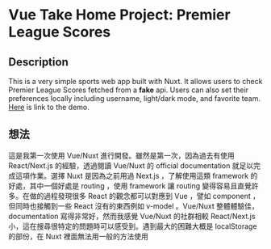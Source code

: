 # Vue Take Home Project: Premier League Scores

## Description

This is a very simple sports web app built with Nuxt. It allows users to check Premier League Scores fetched from a **fake** api. Users can also set their preferences locally including username, light/dark mode, and favorite team. [Here](https://vue-take-home.vercel.app/) is link to the demo.

## 想法

這是我第一次使用 Vue/Nuxt 進行開發。雖然是第一次，因為過去有使用 React/Next.js 的經驗，透過閱讀 Vue/Nuxt 的 official documentation 就足以完成這項作業。選擇 Nuxt 是因為之前用過 Next.js ，了解使用這類 framework 的好處，其中一個好處是 routing ，使用 framework 讓 routing 變得容易且直覺許多。在做的過程發現很多 React 的觀念都可以對應到 Vue ，譬如 component ，但同時也接觸到一些 React 沒有的東西例如 v-model 。Vue/Nuxt 整體體驗佳，documentation 寫得非常好，然而我感覺 Vue/Nuxt 的社群相較 React/Next.js 小，這在搜尋很特定的問題時可以感受到。遇到最大的困難大概是 localStorage 的部份，在 Nuxt 裡面無法用一般的方法使用
